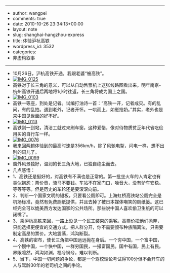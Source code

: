 - --
- author: wangpei
- comments: true
- date: 2010-10-26 23:34:13+00:00
- layout: note
- slug: shanghai-hangzhou-express
- title: 体验沪杭高铁
- wordpress_id: 3532
- categories:
- 非虚构叙事
- --
- 10月26日，沪杭高铁开通，我跟老婆“被高铁”。
- [![IMG_0125](http://farm2.static.flickr.com/1245/5117832084_4ae64b0192.jpg)](http://www.flickr.com/photos/lookoo/5117832084/)
- 高铁对于长三角的意义，可以从自动售票机上这张线路图看出来。明年南京-杭州高铁开通后两地将1小时往返，长三角将成为国上之国。
- [![IMG_0103](http://farm5.static.flickr.com/4089/5117235995_6673df093d.jpg)](http://www.flickr.com/photos/lookoo/5117235995/)
- 高铁一等座，到处是记者。试编打油诗一首：“高铁一开，记者成灾。有的乱问，有的乱拍。遇到老外，记者开怀。一哄而上，如崽抢奶。”其实，老外也是来中国见世面的好不好。
- [![IMG_0113](http://farm2.static.flickr.com/1098/5117836944_4d4d38719c.jpg)](http://www.flickr.com/photos/lookoo/5117836944/)
- 高铁刚一到站，清洁工就过来刷车窗，这种爱惜，像对待物质贫乏年代省吃俭用买的自行车一样。
- [![IMG_0076](http://farm5.static.flickr.com/4092/5117230489_43ed0af7ca.jpg)](http://www.flickr.com/photos/lookoo/5117230489/)
- 我来回两趟体验到的最高时速是356km/h，除了风驰电掣，闪电一样，想不出别的词儿了。
- [![IMG_0099](http://farm2.static.flickr.com/1089/5117227231_6f231d9f8b.jpg)](http://www.flickr.com/photos/lookoo/5117227231/)
- 窗外风景独好，温润的长三角大地，已独自绝尘而去。
- 几点感悟：
- 1、高铁还是挺好的，对高铁有不满也是正常的。第一批坐火车的人肯定也有类似抱怨：票价贵，骑马不要钱。车站不在家门口，噪音大，没有驴车安稳。等等等等。但是历史的车轮还是要滚滚向前。
- 2、判断一个国家文明的短板，只要看公厕即可。上海虹桥高铁站公厕完全是机场标准，竟然有免费厕纸提供，并且去掉了被日本媒体嘲笑的厕纸篓。这已经完全可以媲美西方发达国家的公共场所。那些说中国人喜欢偷卫生纸的可以闭嘴了。
- 3、乘沪杭高铁来回，一路上没见一个民工装束的乘客。高票价把他们抛弃，只能选择更便宜的交通方式。把人群分开，你不需要颁布种族隔离法，只需要制定高昂的票价。大地震荡，鸿沟断裂。
- 4、高铁的密布，使长三角把中国远远抛在身后。一个穷中国，一个富中国，一个慢中国，一个快中国，一群穷国民，一撮富国民。国中有国，民上有民。界限凛然，鸿沟如渊，福兮祸兮，难以判断。
- 5、当下，中国一切问题的争论，都是一个驾校理论考试得100分但不会开车的人与驾龄30年的老司机之间的争论。

